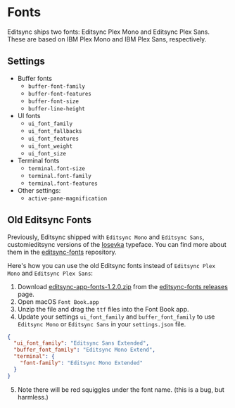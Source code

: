 # Fonts

<!--
TBD: WIP. Editsync Fonts documentation. This is currently not linked from SUMMARY.md are so unpublished.
-->

Editsync ships two fonts: Editsync Plex Mono and Editsync Plex Sans. These are based on IBM Plex Mono and IBM Plex Sans, respectively.

<!--
TBD: Document how Editsync Plex font files were created. Repo links, etc.
-->

## Settings

<!--
TBD: Explain various font settings in Editsync.
-->

- Buffer fonts
  - `buffer-font-family`
  - `buffer-font-features`
  - `buffer-font-size`
  - `buffer-line-height`
- UI fonts
  - `ui_font_family`
  - `ui_font_fallbacks`
  - `ui_font_features`
  - `ui_font_weight`
  - `ui_font_size`
- Terminal fonts
  - `terminal.font-size`
  - `terminal.font-family`
  - `terminal.font-features`
- Other settings:
  - `active-pane-magnification`

## Old Editsync Fonts

Previously, Editsync shipped with `Editsync Mono` and `Editsync Sans`, customieditsync versions of the [Iosevka](https://typeof.net/Iosevka/) typeface. You can find more about them in the [editsync-fonts](https://github.com/khulnasoft/editsync-fonts/) repository.

Here's how you can use the old Editsync fonts instead of `Editsync Plex Mono` and `Editsync Plex Sans`:

1. Download [editsync-app-fonts-1.2.0.zip](https://github.com/khulnasoft/editsync-fonts/releases/download/1.2.0/editsync-app-fonts-1.2.0.zip) from the [editsync-fonts releases](https://github.com/khulnasoft/editsync-fonts/releases) page.
2. Open macOS `Font Book.app`
3. Unzip the file and drag the `ttf` files into the Font Book app.
4. Update your settings `ui_font_family` and `buffer_font_family` to use `Editsync Mono` or `Editsync Sans` in your `settings.json` file.

```json
{
  "ui_font_family": "Editsync Sans Extended",
  "buffer_font_family": "Editsync Mono Extend",
  "terminal": {
    "font-family": "Editsync Mono Extended"
  }
}
```

5. Note there will be red squiggles under the font name. (this is a bug, but harmless.)
